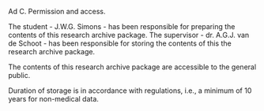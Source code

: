 Ad C. Permission and access.

The student - J.W.G. Simons - has been responsible for preparing the contents of this research archive package. The 
supervisor - dr. A.G.J. van de Schoot - has been responsible for storing the contents of this the research archive 
package.  

The contents of this research archive package are accessible to the general public.

Duration of storage is in accordance with regulations, i.e., a minimum of 10 years for non-medical data. 
